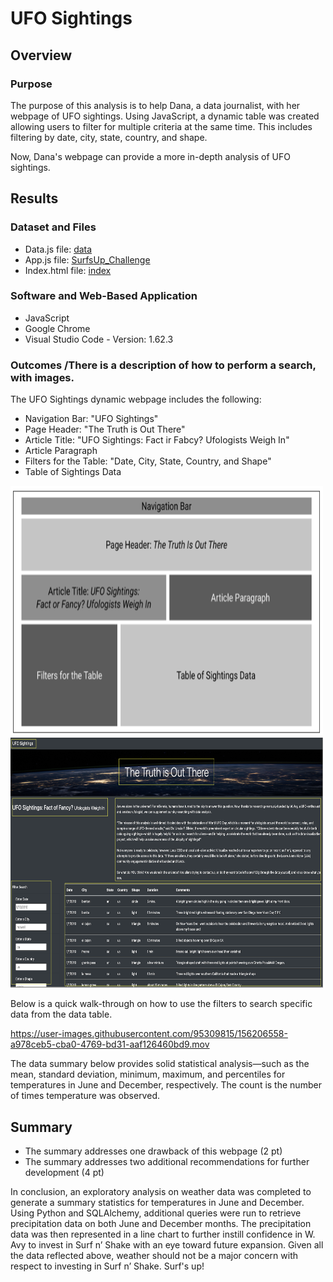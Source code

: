 # UFO Sightings

## Overview

### Purpose

The purpose of this analysis is to help Dana, a data journalist, with her webpage of UFO sightings. Using JavaScript, a dynamic table was created allowing users to filter for multiple criteria at the same time. This includes filtering by date, city, state, country, and shape.

Now, Dana's webpage can provide a more in-depth analysis of UFO sightings. 

## Results

### Dataset and Files

* Data.js file: [data](../static/js/data.js)
* App.js file: [SurfsUp_Challenge](SurfsUp_Challenge.ipynb)
* Index.html file: [index](index.html)

### Software and Web-Based Application

* JavaScript
* Google Chrome
* Visual Studio Code - Version: 1.62.3

### Outcomes /There is a description of how to perform a search, with images.

The UFO Sightings dynamic webpage includes the following:

- Navigation Bar: "UFO Sightings"
- Page Header: "The Truth is Out There"
- Article Title: "UFO Sightings: Fact ir Fabcy? Ufologists Weigh In"
- Article Paragraph
- Filters for the Table: "Date, City, State, Country, and Shape"
- Table of Sightings Data

<p float="left">
  <img src="Readme_Images/Storyboard.png" width="500" height="400" />
  <img src="Readme_Images/Storyboard_webpage.png" width="500" height="400" /> 
</p>

Below is a quick walk-through on how to use the filters to search specific data from the data table.

https://user-images.githubusercontent.com/95309815/156206558-a978ceb5-cba0-4769-bd31-aaf126460bd9.mov




The data summary below provides solid statistical analysis—such as the mean, standard deviation, minimum, maximum, and percentiles for temperatures in June and December, respectively. The count is the number of times temperature was observed.

      
## Summary

* The summary addresses one drawback of this webpage (2 pt)
* The summary addresses two additional recommendations for further development (4 pt)

In conclusion, an exploratory analysis on weather data was completed to generate a summary statistics for temperatures in June and December. Using Python and SQLAlchemy, additional queries were run to retrieve precipitation data on both June and December months. The precipitation data was then represented in a line chart to further instill confidence in W. Avy to invest in Surf n’ Shake with an eye toward future expansion. Given all the data reflected above, weather should not be a major concern with respect to investing in Surf n’ Shake. Surf's up!
